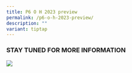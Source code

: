 ```yaml
---
title: P6 O H 2023 preview
permalink: /p6-o-h-2023-preview/
description: ""
variant: tiptap
---
```

### STAY TUNED FOR MORE INFORMATION

![](/images/cgs%20e-open%20house%202023%20for%20website%20(stay%20tuned%20v2).png)